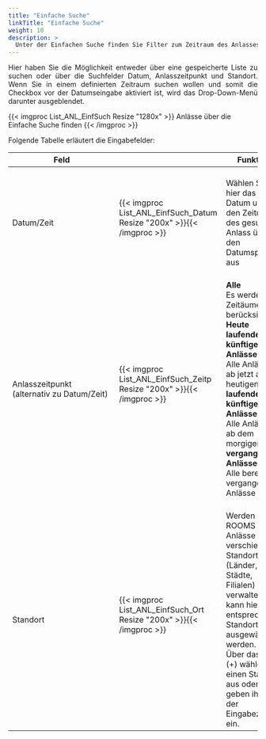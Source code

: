 ```yaml
---
title: "Einfache Suche"
linkTitle: "Einfache Suche"
weight: 10
description: >
  Unter der Einfachen Suche finden Sie Filter zum Zeitraum des Anlasses und des Standortes. 
---
```

<p style="text-align: justify"> Hier haben Sie die Möglichkeit entweder über eine gespeicherte Liste zu suchen oder über die Suchfelder Datum, Anlasszeitpunkt und Standort. Wenn Sie in einem definierten Zeitraum suchen wollen und somit die Checkbox vor der Datumseingabe aktiviert ist, wird das Drop-Down-Menü darunter ausgeblendet.</p>

 <!-- Anlass Zeitraum statt Anlasszeitpunkt? Zeitpunkt klingt genau, mit Zeitraum verbindet man eher Bezeichnungen wie heute, morgen,... -->

{{< imgproc List_ANL_EinfSuch Resize "1280x" >}}
Anlässe über die Einfache Suche finden 
{{< /imgproc >}}


Folgende Tabelle erläutert die Eingabefelder:

 |<div style="width:200px">Feld</div>|<div style="width:200px"></div>|Funktion|
 |---|---|---|
 |</br>Datum/Zeit|{{< imgproc List_ANL_EinfSuch_Datum Resize "200x" >}}{{< /imgproc >}}|</br>Wählen Sie hier das Datum und den Zeitraum des gesuchten Anlass über den Datumspicker aus|
 |</br>Anlasszeitpunkt  </br>(alternativ zu Datum/Zeit)|{{< imgproc List_ANL_EinfSuch_Zeitp Resize "200x" >}}{{< /imgproc >}}|</br>**Alle** </br> Es werden alle Zeitäume berücksichtigt </br> **Heute laufende und künftige Anlässe** </br>Alle Anlässe ab jetzt am heutigen Tag </br> **laufende und künftige Anlässe** </br> Alle Anlässe ab dem morgigen Tag </br> **vergangene Anlässe** </br> Alle bereits vergangenen Anlässe|
 |</br>Standort|{{< imgproc List_ANL_EinfSuch_Ort Resize "200x" >}}{{< /imgproc >}}|</br>Werden über ROOMS Anlässe verschiedener Standorte (Länder, Städte, Filialen) verwaltet, kann hier der entsprechende Standort ausgewählt werden. </br> Über das Plus (+) wählen Sie einen Standort aus oder geben ihn in der Eingabezeile ein.|